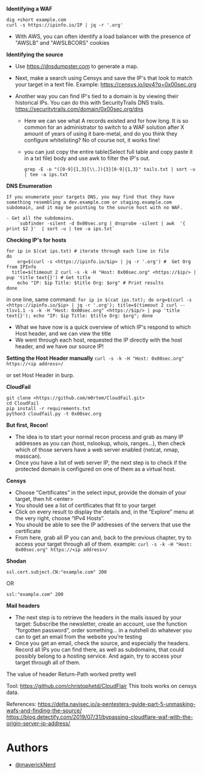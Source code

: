 **Identifying a WAF**
```
dig +short example.com
curl -s https://ipinfo.io/IP | jq -r '.org'
```

-  With AWS, you can often identify a load balancer with the presence of "AWSLB" and "AWSLBCORS" cookies

**Identifying the source**

- Use https://dnsdumpster.com to generate a map.

- Next, make a search using Censys and save the IP's that look to match your target in a text file.
Example: https://censys.io/ipv4?q=0x00sec.org

- Another way you can find IP's tied to a domain is by viewing their historical IPs. You can do this with SecurityTrails DNS trails. 
https://securitytrails.com/domain/0x00sec.org/dns

	-	Here we can see what A records existed and for how long. It is so common for an administrator to switch to a WAF solution after X amount of years of using it bare-metal, and do you think they configure whitelisting? No of course not, it works fine!
	-	you can just copy the entire table(Select full table and copy paste it in a txt file) body and use awk to filter the IP's out.
		
		`grep -E -o "([0-9]{1,3}[\\.]){3}[0-9]{1,3}" tails.txt | sort -u | tee -a ips.txt`
		
**DNS Enumeration**
		
	If you enumerate your targets DNS, you may find that they have something resembling a dev.example.com or staging.example.com subdomain, and it may be pointing to the source host with no WAF. 
		
	- Get all the subdomains.
		`subfinder -silent -d 0x00sec.org | dnsprobe -silent | awk  '{ print $2 }'  | sort -u | tee -a ips.txt`
		
**Checking IP's for hosts**


```
for ip in $(cat ips.txt) # iterate through each line in file
do 
	org=$(curl -s <https://ipinfo.io/$ip> | jq -r '.org') #  Get Org from IPInfo
  title=$(timeout 2 curl -s -k -H "Host: 0x00sec.org" <https://$ip/> | pup 'title text{}') # Get title
	echo "IP: $ip Title: $title Org: $org" # Print results
done 
```
in one line, same command:
`for ip in $(cat ips.txt); do org=$(curl -s <https://ipinfo.io/$ip> | jq -r '.org'); title=$(timeout 2 curl --tlsv1.1 -s -k -H "Host: 0x00sec.org" <https://$ip/> | pup 'title text{}'); echo "IP: $ip Title: $title Org: $org"; done`


- What we have now is a quick overview of which IP's respond to which Host header, and we can view the title
- We went through each host, requested the IP directly with the host header, and we have our source IP!

**Setting the Host Header manually**
`curl -s -k -H "Host: 0x00sec.org" https://<ip address>/`

or set Host Header in burp.

**CloudFail** 

```
git clone <https://github.com/m0rtem/CloudFail.git>
cd CloudFail
pip install -r requirements.txt
python3 cloudfail.py -t 0x00sec.org
```

**But first, Recon!**
- The idea is to start your normal recon process and grab as many IP addresses as you can (host, nslookup, whois, ranges…), then check which of those servers have a web server enabled (netcat, nmap, masscan). 
- Once you have a list of web server IP, the next step is to check if the protected domain is configured on one of them as a virtual host.

**Censys**
-  Choose “Certificates” in the select input, provide the domain of your target, then hit \<enter\>
-  You should see a list of certificates that fit to your target
-  Click on every result to display the details and, in the “Explore” menu at the very right, choose “IPv4 Hosts”.
-  You should be able to see the IP addresses of the servers that use the certificate
-  From here, grab all IP you can and, back to the previous chapter, try to access your target through all of them.
example: 
`curl -s -k -H "Host: 0x00sec.org" https://<ip address>/`

**Shodan**
```
ssl.cert.subject.CN:"example.com" 200
```
OR
```
ssl:"example.com" 200
```

**Mail headers**
- The next step is to retrieve the headers in the mails issued by your target: Subscribe the newsletter, create an account, use the function “forgotten password”, order something… in a nutshell do whatever you can to get an email from the website you’re testing 
- Once you get an email, check the source, and especially the headers. Record all IPs you can find there, as well as subdomains, that could possibly belong to a hosting service. And again, try to access your target through all of them.

The value of header Return-Path worked pretty well

Tool: https://github.com/christophetd/CloudFlair
This tools works on censys data.

References:
https://delta.navisec.io/a-pentesters-guide-part-5-unmasking-wafs-and-finding-the-source/
https://blog.detectify.com/2019/07/31/bypassing-cloudflare-waf-with-the-origin-server-ip-address/

# Authors
* [@maverickNerd](https://twitter.com/maverickNerd)

